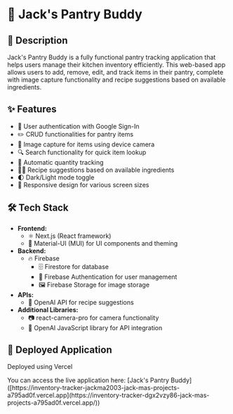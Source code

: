 # 🥘 Jack's Pantry Buddy

## 📝 Description
Jack's Pantry Buddy is a fully functional pantry tracking application that helps users manage their kitchen inventory efficiently. This web-based app allows users to add, remove, edit, and track items in their pantry, complete with image capture functionality and recipe suggestions based on available ingredients.

## ✨ Features
- 🔐 User authentication with Google Sign-In
- ✏️ CRUD functionalities for pantry items
- 📸 Image capture for items using device camera
- 🔍 Search functionality for quick item lookup
- 🔢 Automatic quantity tracking
- 👨‍🍳 Recipe suggestions based on available ingredients
- 🌓 Dark/Light mode toggle
- 📱 Responsive design for various screen sizes

## 🛠️ Tech Stack
- **Frontend:**
  - ⚛️ Next.js (React framework)
  - 🎨 Material-UI (MUI) for UI components and theming
- **Backend:**
  - 🔥 Firebase
    - 🗄️ Firestore for database
    - 🔐 Firebase Authentication for user management
    - 🖼️ Firebase Storage for image storage
- **APIs:**
  - 🤖 OpenAI API for recipe suggestions
- **Additional Libraries:**
  - 📷 react-camera-pro for camera functionality
  - 🧠 OpenAI JavaScript library for API integration

## 🚀 Deployed Application
<p>Deployed using Vercel</p> 
You can access the live application here: [Jack's Pantry Buddy]([https://inventory-tracker-jackma2003-jack-mas-projects-a795ad0f.vercel.app](https://inventory-tracker-dgx2vzy86-jack-mas-projects-a795ad0f.vercel.app/))
